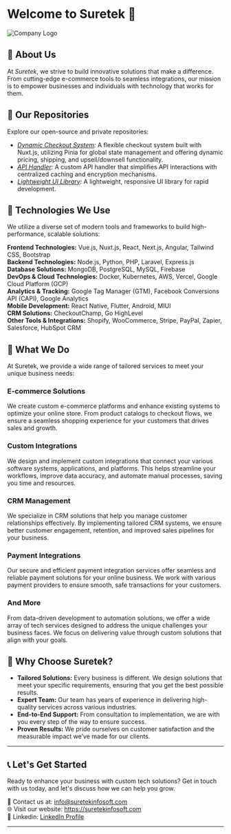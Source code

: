 # Welcome to Suretek 👋  

![Company Logo](https://suretekinfosoft.com/images/logo.png)  

## 🌟 About Us  

At *Suretek*, we strive to build innovative solutions that make a difference. From cutting-edge e-commerce tools to seamless integrations, our mission is to empower businesses and individuals with technology that works for them.  

## 📂 Our Repositories  

Explore our open-source and private repositories:  
- *[Dynamic Checkout System](https://github.com/Suretek-Builds/nuxt3-dynamic-checkout):* A flexible checkout system built with Nuxt.js, utilizing Pinia for global state management and offering dynamic pricing, shipping, and upsell/downsell functionality.  
- *[API Handler](https://github.com/yourcompany/api-handler):* A custom API handler that simplifies API interactions with centralized caching and encryption mechanisms.  
- *[Lightweight UI Library](https://github.com/yourcompany/ui-library):* A lightweight, responsive UI library for rapid development.  

## 🔧 Technologies We Use  

We utilize a diverse set of modern tools and frameworks to build high-performance, scalable solutions:

**Frontend Technologies:** Vue.js, Nuxt.js, React, Next.js, Angular, Tailwind CSS, Bootstrap  
**Backend Technologies:** Node.js, Python, PHP, Laravel, Express.js  
**Database Solutions:** MongoDB, PostgreSQL, MySQL, Firebase  
**DevOps & Cloud Technologies:** Docker, Kubernetes, AWS, Vercel, Google Cloud Platform (GCP)  
**Analytics & Tracking:** Google Tag Manager (GTM), Facebook Conversions API (CAPI), Google Analytics  
**Mobile Development:** React Native, Flutter, Android, MIUI  
**CRM Solutions:** CheckoutChamp, Go HighLevel  
**Other Tools & Integrations:** Shopify, WooCommerce, Stripe, PayPal, Zapier, Salesforce, HubSpot CRM   

## 🔧 What We Do

At Suretek, we provide a wide range of tailored services to meet your unique business needs:

### **E-commerce Solutions**
We create custom e-commerce platforms and enhance existing systems to optimize your online store. From product catalogs to checkout flows, we ensure a seamless shopping experience for your customers that drives sales and growth.

### **Custom Integrations**
We design and implement custom integrations that connect your various software systems, applications, and platforms. This helps streamline your workflows, improve data accuracy, and automate manual processes, saving you time and resources.

### **CRM Management**
We specialize in CRM solutions that help you manage customer relationships effectively. By implementing tailored CRM systems, we ensure better customer engagement, retention, and improved sales pipelines for your business.

### **Payment Integrations**
Our secure and efficient payment integration services offer seamless and reliable payment solutions for your online business. We work with various payment providers to ensure smooth, safe transactions for your customers.

### **And More**
From data-driven development to automation solutions, we offer a wide array of tech services designed to address the unique challenges your business faces. We focus on delivering value through custom solutions that align with your goals.

## 🚀 Why Choose Suretek?

- **Tailored Solutions:** Every business is different. We design solutions that meet your specific requirements, ensuring that you get the best possible results.
- **Expert Team:** Our team has years of experience in delivering high-quality services across various industries.
- **End-to-End Support:** From consultation to implementation, we are with you every step of the way to ensure success.
- **Proven Results:** We pride ourselves on customer satisfaction and the measurable impact we’ve made for our clients.

---  

## 📞 Let's Get Started

Ready to enhance your business with custom tech solutions? Get in touch with us today, and let's discuss how we can help you grow.

📧 Contact us at: info@suretekinfosoft.com  
🌐 Visit our website: https://suretekinfosoft.com  
🔗 Linkedin: [LinkedIn Profile](https://www.linkedin.com/company/suretek-infosoft-pvt--ltd-/posts/?feedView=all)

---
